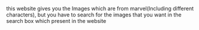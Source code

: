 this website gives you the Images which are from marvel(Including different characters), but you have to search for the images that you want in the search box which present in the website
